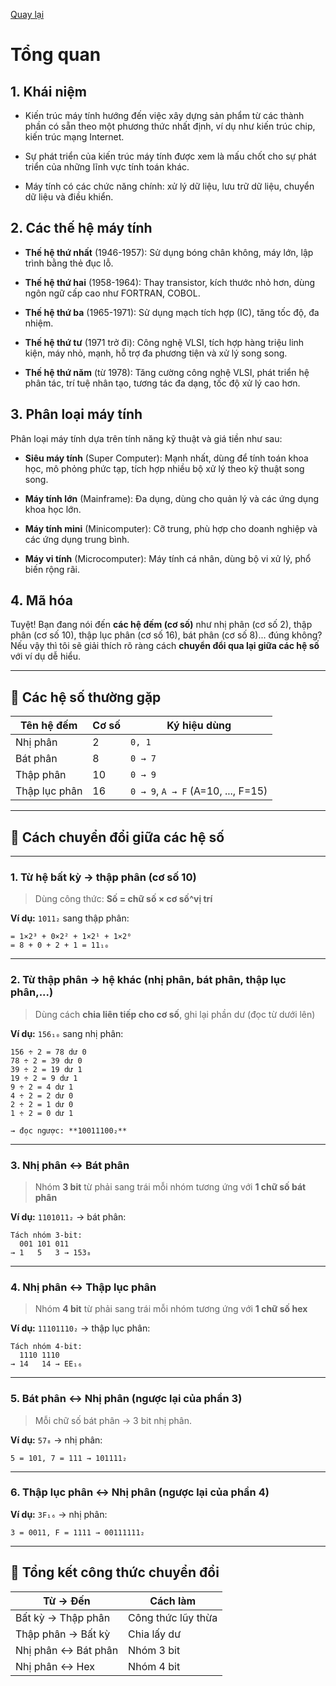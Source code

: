 [Quay lại](README.md)

# Tổng quan

## 1. Khái niệm 
- Kiến trúc máy tính hướng đến việc xây dựng sản phẩm từ các thành phần có sẵn theo một phương thức nhất định, ví dụ như kiến trúc chip, kiến trúc mạng Internet.

- Sự phát triển của kiến trúc máy tính được xem là mấu chốt cho sự phát triển của những lĩnh vực tính toán khác.

- Máy tính có các chức năng chính: xử lý dữ liệu, lưu trữ dữ liệu, chuyển dữ liệu và điều khiển.

## 2. Các thế hệ máy tính

- **Thế hệ thứ nhất** (1946-1957): Sử dụng bóng chân không, máy lớn, lập trình bằng thẻ đục lỗ.

- **Thế hệ thứ hai** (1958-1964): Thay transistor, kích thước nhỏ hơn, dùng ngôn ngữ cấp cao như FORTRAN, COBOL.

- **Thế hệ thứ ba** (1965-1971): Sử dụng mạch tích hợp (IC), tăng tốc độ, đa nhiệm.

- **Thế hệ thứ tư** (1971 trở đi): Công nghệ VLSI, tích hợp hàng triệu linh kiện, máy nhỏ, mạnh, hỗ trợ đa phương tiện và xử lý song song.

- **Thế hệ thứ năm** (từ 1978): Tăng cường công nghệ VLSI, phát triển hệ phân tác, trí tuệ nhân tạo, tương tác đa dạng, tốc độ xử lý cao hơn.


## 3. Phân loại máy tính

Phân loại máy tính dựa trên tính năng kỹ thuật và giá tiền như sau:

- **Siêu máy tính** (Super Computer): Mạnh nhất, dùng để tính toán khoa học, mô phỏng phức tạp, tích hợp nhiều bộ xử lý theo kỹ thuật song song.

- **Máy tính lớn** (Mainframe): Đa dụng, dùng cho quản lý và các ứng dụng khoa học lớn.

- **Máy tính mini** (Minicomputer): Cỡ trung, phù hợp cho doanh nghiệp và các ứng dụng trung bình.

- **Máy vi tính** (Microcomputer): Máy tính cá nhân, dùng bộ vi xử lý, phổ biến rộng rãi.

## 4. Mã hóa 
Tuyệt! Bạn đang nói đến **các hệ đếm (cơ số)** như nhị phân (cơ số 2), thập phân (cơ số 10), thập lục phân (cơ số 16), bát phân (cơ số 8)... đúng không? Nếu vậy thì tôi sẽ giải thích rõ ràng cách **chuyển đổi qua lại giữa các hệ số** với ví dụ dễ hiểu.

---

## 🎯 Các hệ số thường gặp

| Tên hệ đếm    | Cơ số | Ký hiệu dùng                       |
| ------------- | ----- | ---------------------------------- |
| Nhị phân      | 2     | `0, 1`                             |
| Bát phân      | 8     | `0 → 7`                            |
| Thập phân     | 10    | `0 → 9`                            |
| Thập lục phân | 16    | `0 → 9`, `A → F` (A=10, ..., F=15) |

---

## 🧠 Cách chuyển đổi giữa các hệ số

---

### 1. **Từ hệ bất kỳ → thập phân (cơ số 10)**

> Dùng công thức:
> **Số = chữ số × cơ số^vị trí**

**Ví dụ:** `1011₂` sang thập phân:

```
= 1×2³ + 0×2² + 1×2¹ + 1×2⁰  
= 8 + 0 + 2 + 1 = 11₁₀
```

---

### 2. **Từ thập phân → hệ khác (nhị phân, bát phân, thập lục phân,...)**

> Dùng cách **chia liên tiếp cho cơ số**, ghi lại phần dư (đọc từ dưới lên)

**Ví dụ:** `156₁₀` sang nhị phân:

```
156 ÷ 2 = 78 dư 0  
78 ÷ 2 = 39 dư 0  
39 ÷ 2 = 19 dư 1  
19 ÷ 2 = 9 dư 1  
9 ÷ 2 = 4 dư 1  
4 ÷ 2 = 2 dư 0  
2 ÷ 2 = 1 dư 0  
1 ÷ 2 = 0 dư 1  

→ đọc ngược: **10011100₂**
```

---

### 3. **Nhị phân ↔ Bát phân**

> Nhóm **3 bit** từ phải sang trái
> mỗi nhóm tương ứng với **1 chữ số bát phân**

**Ví dụ:** `1101011₂` → bát phân:

```
Tách nhóm 3-bit: 
  001 101 011
→ 1   5   3 → 153₈
```

---

### 4. **Nhị phân ↔ Thập lục phân**

> Nhóm **4 bit** từ phải sang trái
> mỗi nhóm tương ứng với **1 chữ số hex**

**Ví dụ:** `11101110₂` → thập lục phân:

```
Tách nhóm 4-bit: 
  1110 1110
→ 14   14 → EE₁₆
```

---

### 5. **Bát phân ↔ Nhị phân** (ngược lại của phần 3)

> Mỗi chữ số bát phân → 3 bit nhị phân.

**Ví dụ:** `57₈` → nhị phân:

```
5 = 101, 7 = 111 → 101111₂
```

---

### 6. **Thập lục phân ↔ Nhị phân** (ngược lại của phần 4)

**Ví dụ:** `3F₁₆` → nhị phân:

```
3 = 0011, F = 1111 → 00111111₂
```

---

## 🔁 Tổng kết công thức chuyển đổi

| Từ → Đến            | Cách làm           |
| ------------------- | ------------------ |
| Bất kỳ → Thập phân  | Công thức lũy thừa |
| Thập phân → Bất kỳ  | Chia lấy dư        |
| Nhị phân ↔ Bát phân | Nhóm 3 bit         |
| Nhị phân ↔ Hex      | Nhóm 4 bit         |
